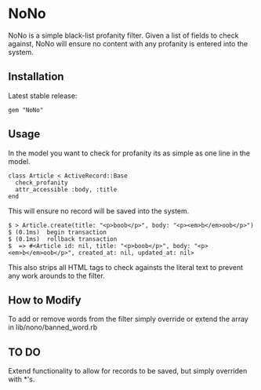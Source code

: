 NoNo
================

NoNo is a simple black-list profanity filter. Given a list of fields to check against, NoNo will ensure no content with any profanity is entered into the system.

## Installation ##

Latest stable release:

    gem "NoNo"

## Usage ##

In the model you want to check for profanity its as simple as one line in the model.

    class Article < ActiveRecord::Base
      check_profanity
      attr_accessible :body, :title
    end

This will ensure no record will be saved into the system.

    $ > Article.create(title: "<p>boob</p>", body: "<p><em>b</em>oob</p>")
    $ (0.1ms)  begin transaction
    $ (0.1ms)  rollback transaction
    $  => #<Article id: nil, title: "<p>boob</p>", body: "<p><em>b</em>oob</p>", created_at: nil, updated_at: nil> 

This also strips all HTML tags to check againsts the literal text to prevent any work arounds to the filter.

## How to Modify ##

To add or remove words from the filter simply override or extend the array in lib/nono/banned_word.rb

## TO DO ##

Extend functionality to allow for records to be saved, but simply overriden with *'s.


